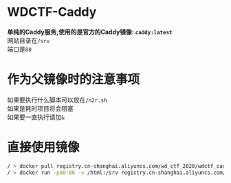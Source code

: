 # WDCTF-Caddy
**单纯的Caddy服务,使用的是官方的Caddy镜像: `caddy:latest`**<br>
网站目录在`/srv`<br>
端口是`80`

# 作为父镜像时的注意事项
如果要执行什么脚本可以放在`/n2r.sh`<br>
如果是耗时项目将会阻塞<br>
如果要一直执行请加`&`

# 直接使用镜像
```bash
/ > docker pull registry.cn-shanghai.aliyuncs.com/wd_ctf_2020/wdctf_caddy
/ > docker run -p80:80 -v /html:/srv registry.cn-shanghai.aliyuncs.com/wd_ctf_2020/wdctf_caddy
```
